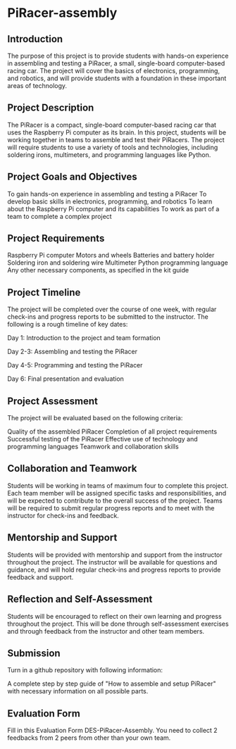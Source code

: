 # PiRacer-assembly

## Introduction
The purpose of this project is to provide students with hands-on experience in assembling and testing a PiRacer, a small, single-board computer-based racing car. The project will cover the basics of electronics, programming, and robotics, and will provide students with a foundation in these important areas of technology.


## Project Description
The PiRacer is a compact, single-board computer-based racing car that uses the Raspberry Pi computer as its brain. In this project, students will be working together in teams to assemble and test their PiRacers. The project will require students to use a variety of tools and technologies, including soldering irons, multimeters, and programming languages like Python.


## Project Goals and Objectives
To gain hands-on experience in assembling and testing a PiRacer
To develop basic skills in electronics, programming, and robotics
To learn about the Raspberry Pi computer and its capabilities
To work as part of a team to complete a complex project

## Project Requirements
Raspberry Pi computer
Motors and wheels
Batteries and battery holder
Soldering iron and soldering wire
Multimeter
Python programming language
Any other necessary components, as specified in the kit guide

## Project Timeline
The project will be completed over the course of one week, with regular check-ins and progress reports to be submitted to the instructor. The following is a rough timeline of key dates:

Day 1: Introduction to the project and team formation

Day 2-3: Assembling and testing the PiRacer

Day 4-5: Programming and testing the PiRacer

Day 6: Final presentation and evaluation



## Project Assessment
The project will be evaluated based on the following criteria:

Quality of the assembled PiRacer
Completion of all project requirements
Successful testing of the PiRacer
Effective use of technology and programming languages
Teamwork and collaboration skills

## Collaboration and Teamwork
Students will be working in teams of maximum four to complete this project. Each team member will be assigned specific tasks and responsibilities, and will be expected to contribute to the overall success of the project. Teams will be required to submit regular progress reports and to meet with the instructor for check-ins and feedback.


## Mentorship and Support
Students will be provided with mentorship and support from the instructor throughout the project. The instructor will be available for questions and guidance, and will hold regular check-ins and progress reports to provide feedback and support.


## Reflection and Self-Assessment
Students will be encouraged to reflect on their own learning and progress throughout the project. This will be done through self-assessment exercises and through feedback from the instructor and other team members.


## Submission
Turn in a github repository with following information:

A complete step by step guide of "How to assemble and setup PiRacer" with necessary information on all possible parts.

## Evaluation Form
Fill in this Evaluation Form DES-PiRacer-Assembly. You need to collect 2 feedbacks from 2 peers from other than your own team.
